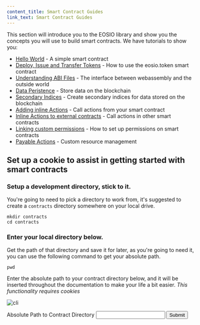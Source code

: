 ```yaml
---
content_title: Smart Contract Guides
link_text: Smart Contract Guides
---
```


This section will introduce you to the EOSIO library and show you the concepts you will use to build smart contracts. We have tutorials to show you:

* [Hello World](10_hello-world.md) - A simple smart contract
* [Deploy, Issue and Transfer Tokens](20_deploy-issue-and-transfer-tokens.md) - How to use the eosio.token smart contract
* [Understanding ABI Files](30_understanding-ABI-files.md) - The interface between webassembly and the outside world
* [Data Peristence](40_data-persistence.md) - Store data on the blockchain
* [Secondary Indices](50_secondary-indices.md) - Create secondary indices for data stored on the blockchain
* [Adding inline Actions](60_adding-inline-actions.md) - Call actions from your smart contract
* [Inline Actions to external contracts](70_inline-action-to-external-contract.md) - Call actions in other smart contracts
* [Linking custom permissions](80_linking-custom-permission.md) - How to set up permissions on smart contracts
* [Payable Actions](90_payable-actions.md) - Custom resource management




## Set up a cookie to assist in getting started with smart contracts

### Setup a development directory, stick to it.
You're going to need to pick a directory to work from, it's suggested to create a `contracts` directory somewhere on your local drive.
```shell
mkdir contracts
cd contracts
```

### Enter your local directory below.
Get the path of that directory and save it for later, as you're going to need it, you can use the following command to get your absolute path.
```
pwd
```

Enter the absolute path to your contract directory below, and it will be inserted throughout the documentation to make your life a bit easier. _This functionality requires cookies_

![cli](../images/cli_2.2.2.gif)

<div class="eosio-helper-box">
    <form id="CONTRACTS_DIR">
        <label>Absolute Path to Contract Directory</label>
        <input class="helper-cookie" name="CONTRACTS_DIR" type="text" />
        <input type="submit" />
        <span></span>
    </form>
</div>
